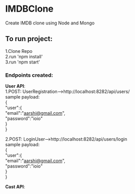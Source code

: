 # IMDBClone
Create IMDB clone using Node and Mongo</br>

## To run project:</br>
1.Clone Repo</br>
2.run 'npm install'</br>
3.run 'npm start'</br>

### Endpoints created:

**User API**:</br>
1.POST: UserRegistration-->http://localhost:8282/api/users/ </br>
sample payload:</br>
{</br>
    "user":{</br>
    	"email":"aarshi@gmail.com",</br>
        "password":"ioio"</br>
    }</br>
}</br>

2.POST: LoginUser-->http://localhost:8282/api/users/login</br>
sample payload:</br>
{</br>
    "user":{</br>
    	"email":"aarshi@gmail.com",</br>
        "password":"ioio"</br>
    }</br>
}</br>

**Cast API**:</br>
